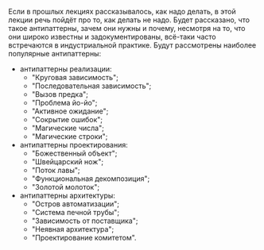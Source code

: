 Если в прошлых лекциях рассказывалось, как надо делать, в этой лекции речь пойдёт про то, как делать не надо. Будет рассказано, что такое антипаттерны, зачем они нужны и почему, несмотря на то, что они широко известны и задокументированы, всё-таки часто встречаются в индустриальной практике. Будут рассмотрены наиболее популярные антипаттерны:

- антипаттерны реализации:
  - "Круговая зависимость";
  - "Последовательная зависимость";
  - "Вызов предка";
  - "Проблема йо-йо";
  - "Активное ожидание";
  - "Сокрытие ошибок";
  - "Магические числа";
  - "Магические строки";
- антипаттерны проектирования:
  - "Божественный объект";
  - "Швейцарский нож";
  - "Поток лавы";
  - "Функциональная декомпозиция";
  - "Золотой молоток";
- антипаттерны архитектуры:
  - "Остров автоматизации";
  - "Система печной трубы";
  - "Зависимость от поставщика";
  - "Неявная архитектура";
  - "Проектирование комитетом".
